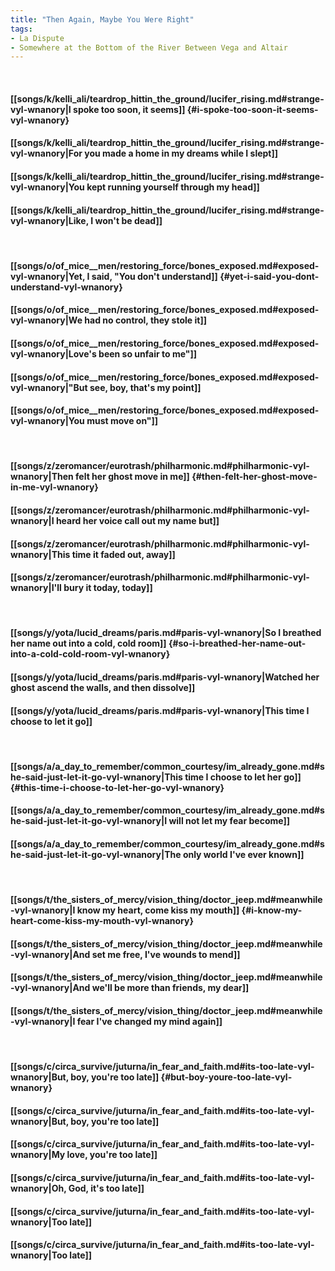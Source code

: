 ```yaml
---
title: "Then Again, Maybe You Were Right"
tags:
- La Dispute
- Somewhere at the Bottom of the River Between Vega and Altair
---
```

&nbsp;
#### [[songs/k/kelli_ali/teardrop_hittin_the_ground/lucifer_rising.md#strange-vyl-wnanory|I spoke too soon, it seems]] {#i-spoke-too-soon-it-seems-vyl-wnanory}
#### [[songs/k/kelli_ali/teardrop_hittin_the_ground/lucifer_rising.md#strange-vyl-wnanory|For you made a home in my dreams while I slept]]
#### [[songs/k/kelli_ali/teardrop_hittin_the_ground/lucifer_rising.md#strange-vyl-wnanory|You kept running yourself through my head]]
#### [[songs/k/kelli_ali/teardrop_hittin_the_ground/lucifer_rising.md#strange-vyl-wnanory|Like, I won't be dead]]
&nbsp;
#### [[songs/o/of_mice__men/restoring_force/bones_exposed.md#exposed-vyl-wnanory|Yet, I said, "You don't understand]] {#yet-i-said-you-dont-understand-vyl-wnanory}
#### [[songs/o/of_mice__men/restoring_force/bones_exposed.md#exposed-vyl-wnanory|We had no control, they stole it]]
#### [[songs/o/of_mice__men/restoring_force/bones_exposed.md#exposed-vyl-wnanory|Love's been so unfair to me"]]
#### [[songs/o/of_mice__men/restoring_force/bones_exposed.md#exposed-vyl-wnanory|"But see, boy, that's my point]]
#### [[songs/o/of_mice__men/restoring_force/bones_exposed.md#exposed-vyl-wnanory|You must move on"]]
&nbsp;
#### [[songs/z/zeromancer/eurotrash/philharmonic.md#philharmonic-vyl-wnanory|Then felt her ghost move in me]] {#then-felt-her-ghost-move-in-me-vyl-wnanory}
#### [[songs/z/zeromancer/eurotrash/philharmonic.md#philharmonic-vyl-wnanory|I heard her voice call out my name but]]
#### [[songs/z/zeromancer/eurotrash/philharmonic.md#philharmonic-vyl-wnanory|This time it faded out, away]]
#### [[songs/z/zeromancer/eurotrash/philharmonic.md#philharmonic-vyl-wnanory|I'll bury it today, today]]
&nbsp;
#### [[songs/y/yota/lucid_dreams/paris.md#paris-vyl-wnanory|So I breathed her name out into a cold, cold room]] {#so-i-breathed-her-name-out-into-a-cold-cold-room-vyl-wnanory}
#### [[songs/y/yota/lucid_dreams/paris.md#paris-vyl-wnanory|Watched her ghost ascend the walls, and then dissolve]]
#### [[songs/y/yota/lucid_dreams/paris.md#paris-vyl-wnanory|This time I choose to let it go]]
&nbsp;
#### [[songs/a/a_day_to_remember/common_courtesy/im_already_gone.md#she-said-just-let-it-go-vyl-wnanory|This time I choose to let her go]] {#this-time-i-choose-to-let-her-go-vyl-wnanory}
#### [[songs/a/a_day_to_remember/common_courtesy/im_already_gone.md#she-said-just-let-it-go-vyl-wnanory|I will not let my fear become]]
#### [[songs/a/a_day_to_remember/common_courtesy/im_already_gone.md#she-said-just-let-it-go-vyl-wnanory|The only world I've ever known]]
&nbsp;
#### [[songs/t/the_sisters_of_mercy/vision_thing/doctor_jeep.md#meanwhile-vyl-wnanory|I know my heart, come kiss my mouth]] {#i-know-my-heart-come-kiss-my-mouth-vyl-wnanory}
#### [[songs/t/the_sisters_of_mercy/vision_thing/doctor_jeep.md#meanwhile-vyl-wnanory|And set me free, I've wounds to mend]]
#### [[songs/t/the_sisters_of_mercy/vision_thing/doctor_jeep.md#meanwhile-vyl-wnanory|And we'll be more than friends, my dear]]
#### [[songs/t/the_sisters_of_mercy/vision_thing/doctor_jeep.md#meanwhile-vyl-wnanory|I fear I've changed my mind again]]
&nbsp;
#### [[songs/c/circa_survive/juturna/in_fear_and_faith.md#its-too-late-vyl-wnanory|But, boy, you're too late]] {#but-boy-youre-too-late-vyl-wnanory}
#### [[songs/c/circa_survive/juturna/in_fear_and_faith.md#its-too-late-vyl-wnanory|But, boy, you're too late]]
#### [[songs/c/circa_survive/juturna/in_fear_and_faith.md#its-too-late-vyl-wnanory|My love, you're too late]]
#### [[songs/c/circa_survive/juturna/in_fear_and_faith.md#its-too-late-vyl-wnanory|Oh, God, it's too late]]
#### [[songs/c/circa_survive/juturna/in_fear_and_faith.md#its-too-late-vyl-wnanory|Too late]]
#### [[songs/c/circa_survive/juturna/in_fear_and_faith.md#its-too-late-vyl-wnanory|Too late]]
